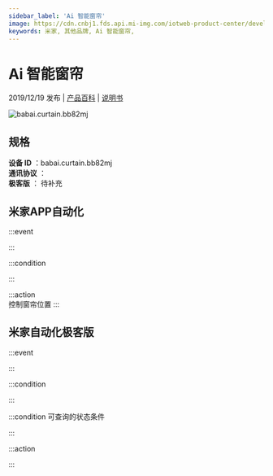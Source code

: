 ```yaml
---
sidebar_label: 'Ai 智能窗帘'
image: https://cdn.cnbj1.fds.api.mi-img.com/iotweb-product-center/developer_15729452433634mRsGBjb.png?GalaxyAccessKeyId=AKVGLQWBOVIRQ3XLEW&Expires=9223372036854775807&Signature=QEtz1Mv3qjK1hsZ2XmXWcgKL5Ns=
keywords: 米家, 其他品牌, Ai 智能窗帘, 
---
```

# Ai 智能窗帘

2019/12/19 发布 | [产品百科](https://home.mi.com/webapp/content/baike/product/index.html?model=babai.curtain.bb82mj/) | [说明书](https://home.mi.com/views/introduction.html?model=babai.curtain.bb82mj&region=cn)

![babai.curtain.bb82mj](https://cdn.cnbj1.fds.api.mi-img.com/iotweb-product-center/developer_15729452433634mRsGBjb.png?GalaxyAccessKeyId=AKVGLQWBOVIRQ3XLEW&Expires=9223372036854775807&Signature=QEtz1Mv3qjK1hsZ2XmXWcgKL5Ns=)

## 规格  
> 
**设备 ID** ：babai.curtain.bb82mj  
**通讯协议** ：  
**极客版**  ： 待补充 


## 米家APP自动化  

:::event  

:::

:::condition  

:::

:::action   
控制窗帘位置
:::

## 米家自动化极客版  

:::event  

:::

:::condition  

:::

:::condition 可查询的状态条件  

:::

:::action  

:::

        
